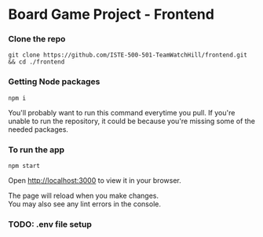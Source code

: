 # Board Game Project - Frontend

### Clone the repo
`git clone https://github.com/ISTE-500-501-TeamWatchHill/frontend.git && cd ./frontend`

### Getting Node packages
`npm i`

You'll probably want to run this command everytime you pull. If you're unable to run the repository, it could be because you're missing some of the needed packages.

### To run the app
`npm start`

Open [http://localhost:3000](http://localhost:3000) to view it in your browser.

The page will reload when you make changes.\
You may also see any lint errors in the console.

### TODO: .env file setup